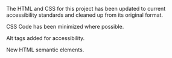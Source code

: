 The HTML and CSS for this project has been updated to current accessibility standards and cleaned up from its original format.  

CSS Code has been minimized where possible.

Alt tags added for accessibility.

New HTML semantic elements.

